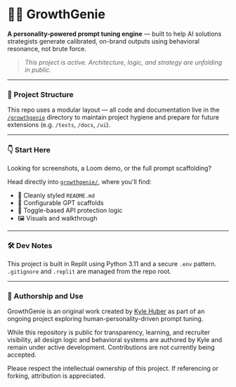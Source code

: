 # 🧞‍♂️ GrowthGenie

**A personality-powered prompt tuning engine** — built to help AI solutions strategists generate calibrated, on-brand outputs using behavioral resonance, not brute force.

> _This project is active. Architecture, logic, and strategy are unfolding in public._

---

### 📁 Project Structure

This repo uses a modular layout — all code and documentation live in the [`/growthgenie`](./growthgenie/) directory to maintain project hygiene and prepare for future extensions (e.g. `/tests`, `/docs`, `/ui`).

---

### 👇 Start Here

Looking for screenshots, a Loom demo, or the full prompt scaffolding?

Head directly into [`growthgenie/`](./growthgenie/), where you'll find:

- 📸 Cleanly styled `README.md`
- 🧠 Configurable GPT scaffolds
- 🔄 Toggle-based API protection logic
- 🖼️ Visuals and walkthrough

---

### 🛠️ Dev Notes

This project is built in Replit using Python 3.11 and a secure `.env` pattern.  
`.gitignore` and `.replit` are managed from the repo root.

---

### 👤 Authorship and Use

GrowthGenie is an original work created by [Kyle Huber](https://linkedin.com/in/kyle-james-my-filenames) as part of an ongoing project exploring human-personality-driven prompt tuning.

While this repository is public for transparency, learning, and recruiter visibility, all design logic and behavioral systems are authored by Kyle and remain under active development. Contributions are not currently being accepted.

Please respect the intellectual ownership of this project. If referencing or forking, attribution is appreciated.
